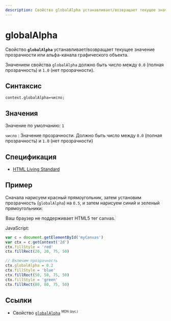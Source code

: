 ```yaml
---
description: Свойство globalAlpha устанавливает/возвращает текущее значение прозрачности или альфа-канала графического объекта
---
```


# globalAlpha

Свойство **`globalAlpha`** устанавливает/возвращает текущее значение прозрачности или альфа-канала графического объекта.

Значением свойства `globalAlpha` должно быть число между `0.0` (полная прозрачность) и `1.0` (нет прозрачности).

## Синтаксис

```
context.globalAlpha=число;
```

## Значения

Значение по умолчанию: `1`

`число`
: Значение прозрачности. Должно быть число между `0.0` (полная прозрачность) и `1.0` (нет прозрачности)

## Спецификация

- [HTML Living Standard](https://html.spec.whatwg.org/multipage/canvas.html#dom-context-2d-globalalpha)

## Пример

Сначала нарисуем красный прямоугольник, затем установим прозрачность (`globalAlpha`) на `0.5`, и затем нарисуем синий и зеленый прямоугольники:

<canvas id="myCanvas" width="300" height="150" style="border:1px solid #d3d3d3;background:#ffffff;">
Ваш браузер не поддерживает HTML5 тег canvas.
</canvas>
<script>
var c=document.getElementById("myCanvas");
var canvOK=1;
try {c.getContext("2d");}
catch (er) {canvOK=0;}
if (canvOK==1){
var ctx=c.getContext("2d");
ctx.fillStyle="red";
ctx.fillRect(20,20,75,50);
ctx.globalAlpha=0.2;
ctx.fillStyle="blue";
ctx.fillRect(50,50,75,50);
ctx.fillStyle="green";
ctx.fillRect(80,80,75,50);}
</script>

JavaScript:

```js
var c = document.getElementById('myCanvas')
var ctx = c.getContext('2d')
ctx.fillStyle = 'red'
ctx.fillRect(20, 20, 75, 50)

// Включим прозрачность
ctx.globalAlpha = 0.2
ctx.fillStyle = 'blue'
ctx.fillRect(50, 50, 75, 50)
ctx.fillStyle = 'green'
ctx.fillRect(80, 80, 75, 50)
```

## Ссылки

- Свойство [`globalAlpha`](https://developer.mozilla.org/ru/docs/Web/API/CanvasRenderingContext2D/globalAlpha) <sup><small>MDN (рус.)</small></sup>

